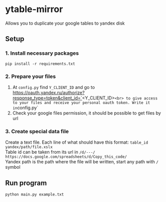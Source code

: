 # ytable-mirror
Allows you to duplicate your google tables to yandex disk

## Setup
### 1. Install necessary packages
   ```pip install -r requirements.txt```

### 2. Prepare your files
1) At `config.py` find `Y_CLIENT_ID` and go to https://oauth.yandex.ru/authorize?response_type=token&client_id=`<Y_CLIENT_ID>` <br> to give access to your files and receive your personal oauth token. Write it in `config.py`
2) Check your google files permission, it should be possible to get files by url

### 3. Create special data file
Create a text file. Each line of what should have this format: `table_id yandex/path/file.xslx`<br> 
Table id can be taken from its url in `/d/---/` `https://docs.google.com/spreadsheets/d/Copy_this_code/`<br>
Yandex path is the path where the file will be written, start any path with `/` symbol

## Run program
`python main.py example.txt`
